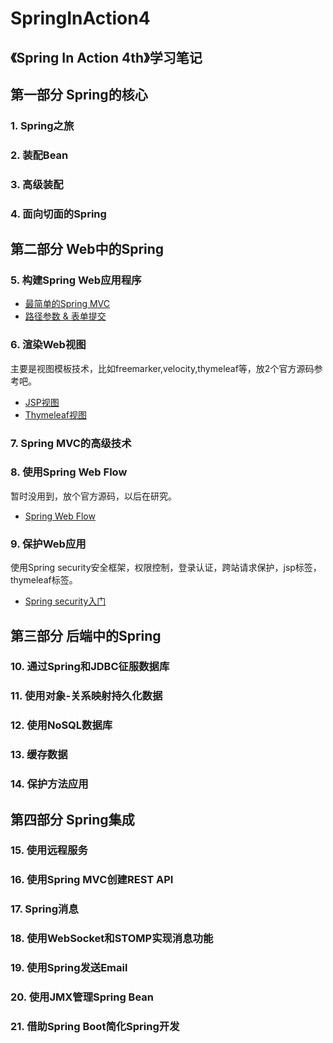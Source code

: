 # SpringInAction4
《Spring In Action 4th》学习笔记
---

## 第一部分 Spring的核心
### 1. Spring之旅

### 2. 装配Bean

### 3. 高级装配

### 4. 面向切面的Spring

## 第二部分 Web中的Spring
### 5. 构建Spring Web应用程序
* [最简单的Spring MVC](https://github.com/peijie-sh/SpringInAction4/tree/master/Spittr-basic)
* [路径参数 & 表单提交](https://github.com/peijie-sh/SpringInAction4/tree/master/Spittr)

### 6. 渲染Web视图
主要是视图模板技术，比如freemarker,velocity,thymeleaf等，放2个官方源码参考吧。
* [JSP视图](https://github.com/peijie-sh/SpringInAction4/tree/master/Spittr-jsp)
* [Thymeleaf视图](https://github.com/peijie-sh/SpringInAction4/tree/master/Spittr-thymeleaf)

### 7. Spring MVC的高级技术
### 8. 使用Spring Web Flow
暂时没用到，放个官方源码，以后在研究。
* [Spring Web Flow](https://github.com/peijie-sh/SpringInAction4/tree/master/SpringPizza)

### 9. 保护Web应用
使用Spring security安全框架，权限控制，登录认证，跨站请求保护，jsp标签，thymeleaf标签。
* [Spring security入门](https://github.com/peijie-sh/SpringInAction4/tree/master/Spittr-security-basic)

## 第三部分 后端中的Spring
### 10. 通过Spring和JDBC征服数据库
### 11. 使用对象-关系映射持久化数据
### 12. 使用NoSQL数据库
### 13. 缓存数据
### 14. 保护方法应用
## 第四部分 Spring集成
### 15. 使用远程服务
### 16. 使用Spring MVC创建REST API
### 17. Spring消息
### 18. 使用WebSocket和STOMP实现消息功能
### 19. 使用Spring发送Email
### 20. 使用JMX管理Spring Bean
### 21. 借助Spring Boot简化Spring开发
